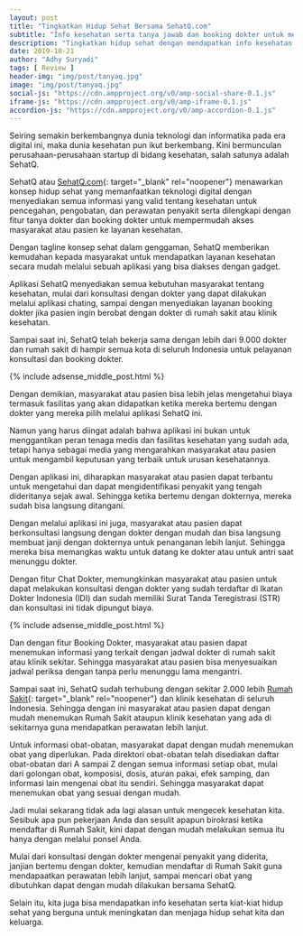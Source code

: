 ```yaml
---
layout: post
title: "Tingkatkan Hidup Sehat Bersama SehatQ.com"
subtitle: "Info kesehatan serta tanya jawab dan booking dokter untuk mempermudah akses pasien ke layanan kesehatan."
description: "Tingkatkan hidup sehat dengan mendapatkan info kesehatan untuk pencegahan, pengobatan, dan perawatan penyakit, atau tanya jawab dan booking dokter untuk mempermudah akses pasien ke layanan kesehatan bersama SehatQ.com."
date: 2019-10-21
author: "Adhy Suryadi"
tags: [ Review ]
header-img: "img/post/tanyaq.jpg"
image: "img/post/tanyaq.jpg"
social-js: "https://cdn.ampproject.org/v0/amp-social-share-0.1.js"
iframe-js: "https://cdn.ampproject.org/v0/amp-iframe-0.1.js"
accordion-js: "https://cdn.ampproject.org/v0/amp-accordion-0.1.js"
---
```


Seiring semakin berkembangnya dunia teknologi dan informatika pada era digital ini, maka dunia kesehatan pun ikut berkembang. Kini bermunculan perusahaan-perusahaan startup di bidang kesehatan, salah satunya adalah SehatQ. 

SehatQ atau [SehatQ.com](https://www.sehatq.com/ "SehatQ.com"){: target="_blank" rel="noopener"} menawarkan konsep hidup sehat yang memanfaatkan teknologi digital dengan menyediakan semua informasi yang valid tentang kesehatan untuk pencegahan, pengobatan, dan perawatan penyakit serta dilengkapi dengan fitur tanya dokter dan booking dokter untuk mempermudah akses masyarakat atau pasien ke layanan kesehatan.

Dengan tagline konsep sehat dalam genggaman, SehatQ memberikan kemudahan kepada masyarakat untuk mendapatkan layanan kesehatan secara mudah melalui sebuah aplikasi yang bisa diakses dengan gadget.

Aplikasi SehatQ menyediakan semua kebutuhan masyarakat tentang kesehatan, mulai dari konsultasi dengan dokter yang dapat dilakukan melalui aplikasi chating, sampai dengan menyediakan layanan booking dokter jika pasien ingin berobat dengan dokter di rumah sakit atau klinik kesehatan.

Sampai saat ini, SehatQ telah bekerja sama dengan lebih dari 9.000 dokter dan rumah sakit di hampir semua kota di seluruh Indonesia untuk pelayanan konsultasi dan booking dokter.

{% include adsense_middle_post.html %}

Dengan demikian, masyarakat atau pasien bisa lebih jelas mengetahui biaya termasuk fasilitas yang akan didapatkan ketika mereka bertemu dengan dokter yang mereka pilih melalui aplikasi SehatQ ini.

Namun yang harus diingat adalah bahwa aplikasi ini bukan untuk menggantikan peran tenaga medis dan fasilitas kesehatan yang sudah ada, tetapi hanya sebagai media yang mengarahkan masyarakat atau pasien untuk mengambil keputusan yang terbaik untuk urusan kesehatannya.

Dengan aplikasi ini, diharapkan masyarakat atau pasien dapat terbantu untuk mengetahui dan dapat mengidentifikasi penyakit yang tengah dideritanya sejak awal. Sehingga ketika bertemu dengan dokternya, mereka sudah bisa langsung ditangani.

Dengan melalui aplikasi ini juga, masyarakat atau pasien dapat berkonsultasi langsung dengan dokter dengan mudah dan bisa langsung membuat janji dengan dokternya untuk penanganan lebih lanjut. Sehingga mereka bisa memangkas waktu untuk datang ke dokter atau untuk antri saat menunggu dokter.

Dengan fitur Chat Dokter, memungkinkan masyarakat atau pasien untuk dapat melakukan konsultasi dengan dokter yang sudah terdaftar di Ikatan Dokter Indonesia (IDI) dan sudah memiliki Surat Tanda Teregistrasi (STR) dan konsultasi ini tidak dipungut biaya.

<amp-img alt="tanya dokter" width="670" height="553" src="/img/post/tanya-dokter.jpg" title="Tanya Dokter" layout="responsive"></amp-img>

{% include adsense_middle_post.html %}

Dan dengan fitur Booking Dokter, masyarakat atau pasien dapat menemukan informasi yang terkait dengan jadwal dokter di rumah sakit atau klinik sekitar. Sehingga masyarakat atau pasien bisa menyesuaikan jadwal periksa dengan tanpa perlu menunggu lama mengantri.

Sampai saat ini, SehatQ sudah terhubung dengan sekitar 2.000 lebih [Rumah Sakit](https://www.sehatq.com/faskes "Rumah Sakit"){: target="_blank" rel="noopener"} dan klinik kesehatan di seluruh Indonesia. Sehingga dengan ini masyarakat atau pasien dapat dengan mudah menemukan Rumah Sakit ataupun klinik kesehatan yang ada di sekitarnya guna mendapatkan perawatan lebih lanjut.

Untuk informasi obat-obatan, masyarakat dapat dengan mudah menemukan obat yang diperlukan. Pada direktori obat-obatan telah disediakan daftar obat-obatan dari A sampai Z dengan semua informasi setiap obat, mulai dari golongan obat, komposisi, dosis, aturan pakai, efek samping, dan informasi lain mengenai obat itu sendiri. Sehingga masyarakat dapat menemukan obat yang sesuai dengan mudah.

Jadi mulai sekarang tidak ada lagi alasan untuk mengecek kesehatan kita. Sesibuk apa pun pekerjaan Anda dan sesulit apapun birokrasi ketika mendaftar di Rumah Sakit, kini dapat dengan mudah melakukan semua itu hanya dengan melalui ponsel Anda.

Mulai dari konsultasi dengan dokter mengenai penyakit yang diderita, janjian bertemu dengan dokter, kemudian mendaftar di Rumah Sakit guna mendapaatkan perawatan lebih lanjut, sampai mencari obat yang dibutuhkan dapat dengan mudah dilakukan bersama SehatQ.

Selain itu, kita juga bisa mendapatkan info kesehatan serta kiat-kiat hidup sehat yang berguna untuk meningkatan dan menjaga hidup sehat kita dan keluarga.
